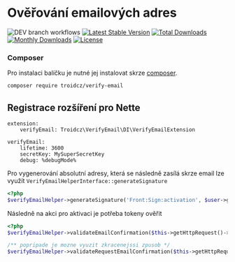# Ověřování emailových adres

![DEV branch workflows](https://github.com/troidcz/verify-email/actions/workflows/main.yml/badge.svg)
[![Latest Stable Version](https://poser.pugx.org/troidcz/verify-email/v/stable)](https://packagist.org/packages/troidcz/verify-email)
[![Total Downloads](https://poser.pugx.org/troidcz/verify-email/downloads)](https://packagist.org/packages/troidcz/verify-email)
[![Monthly Downloads](https://poser.pugx.org/troidcz/verify-email/d/monthly)](https://packagist.org/packages/troidcz/verify-email)
[![License](https://poser.pugx.org/troidcz/verify-email/license)](https://packagist.org/packages/troidcz/verify-email)


### Composer

Pro instalaci balíčku je nutné jej instalovat skrze [composer](https://getcomposer.org/).

```bash
composer require troidcz/verify-email
```

## Registrace rozšíření pro Nette
```neon
extension: 
    verifyEmail: Troidcz\VerifyEmail\DI\VerifyEmailExtension
    
verifyEmail:
	lifetime: 3600
	secretKey: MySuperSecretKey
	debug: %debugMode%

```

Pro vygenerování absolutní adresy, která se následně zasílá skrze email lze využít `VerifyEmailHelperInterface::generateSignature`

```php
<?php 
$verifyEmailHelper->generateSignature('Front:Sign:activation', $user->getId(), $user->getEmail());
```

Následně na akci pro aktivaci je potřeba tokeny ověřit

```php
<?php 
$verifyEmailHelper->validateEmailConfirmation($this->getHttpRequest()->getUrl()->getAbsoluteUrl(), $user->getId(), $user->getEmail());

/** popripade je mozne vyuzit zkracenejssi zpusob */
$verifyEmailHelper->validateRequestEmailConfirmation($this->getHttpRequest(), $user->getId(), $user->getEmail());
```